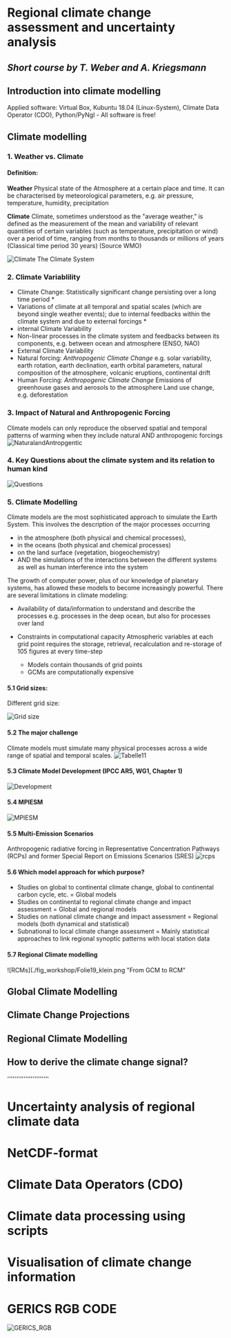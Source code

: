 # **Regional climate change assessment and uncertainty analysis**

## *Short course by T. Weber and A. Kriegsmann*

## Introduction into climate modelling

Applied software: Virtual Box, Kubuntu 18.04 (Linux-System), Climate Data Operator (CDO), Python/PyNgl - All software is free!

## Climate modelling
### 1. Weather vs. Climate
#### Definition:
**Weather**
Physical state of the Atmosphere
at a certain place and time. It can be characterised by meteorological parameters, e.g. air pressure, temperature, humidity, precipitation

**Climate**
Climate, sometimes understood as the "average weather,” is defined as the measurement of the mean and variability of relevant quantities of certain variables (such as temperature, precipitation or wind) over a period of time, ranging from months to thousands or millions of years (Classical time period 30 years)
(Source WMO)

![Climate](./fig_workshop/Climate_Bild1_klein.png " Climate")
The Climate System

### 2. Climate Variablility
* Climate Change: Statistically significant change persisting over a long time period * 
* Variations of climate at all temporal and spatial scales (which are beyond single weather events); due to internal feedbacks within the climate system and due to external forcings *
* internal Climate Variability
* Non-linear processes in the climate system and feedbacks between its components, e.g. between ocean and atmosphere (ENSO, NAO)
* External Climate Variability
* Natural forcing: 
*Anthropogenic Climate Change*
e.g. solar variability, earth rotation, earth declination, earth orbital parameters, natural composition of the atmosphere, volcanic eruptions, continental drift
* Human Forcing:
*Anthropogenic Climate Change*
Emissions of greenhouse gases and aerosols to the atmosphere Land use change,
e.g. deforestation

### 3. Impact of Natural and Anthropogenic Forcing
Climate models can only reproduce the observed spatial and temporal patterns of warming when they include natural AND anthropogenic forcings
![NaturalandAntropgentic](./fig_workshop/Forcing_klein.png "natural and anthropogentic forcings")

### 4. Key Questions about the climate system and its relation to human kind
![Questions](./fig_workshop/key_questions_klein.png "key_questions")

### 5. Climate Modelling
Climate models are the most sophisticated approach to simulate the Earth System.
This involves the description of the major processes occurring

* in the atmosphere (both physical and chemical processes),
* in the oceans (both physical and chemical processes)
* on the land surface (vegetation, biogeochemistry)
* AND the simulations of the interactions between the different systems as well as human interference into the system

The growth of computer power, plus of our knowledge of planetary systems, has allowed these models to become increasingly powerful.
There are several limitations in climate modeling:

* Availability of data/information to understand and describe the processes e.g. processes in the deep ocean, but also for processes over land
* Constraints in computational capacity Atmospheric variables at each grid point requires the storage, retrieval, recalculation and re-storage of 105 figures at every time-step

  * Models contain thousands of grid points
  * GCMs are computationally expensive

#### 5.1 Grid sizes:
Different grid size:

![Grid size](./fig_workshop/Grid_size.png "Different Grid size")

#### 5.2 The major challenge
Climate models must simulate many physical processes across a wide range of spatial and temporal scales.
![Tabelle11](./fig_workshop/Tabelle11_klein.png "Major challenge")

#### 5.3 Climate Model Development (IPCC AR5, WG1, Chapter 1)
![Development](./fig_workshop/Development_klein_klein.png "Development of the GCMs with time")

#### 5.4 MPIESM
![MPIESM](./fig_workshop/echam6.png "Earth System Models")

#### 5.5 Multi-Emission Scenarios
Anthropogenic radiative forcing in Representative Concentration Pathways (RCPs) and  former Special Report on Emissions Scenarios (SRES)
![rcps](./fig_workshop/rcps_klein.png "Adopted from: IPCC AR5 WG I: Figure 1.15 | Historical and projected total anthropogenic  radiative forcing (RF) (W m–2) relative to preindustrial level (about 1765) between 1950 and 2100.")

#### 5.6 Which model approach for which purpose?
* Studies on global to continental climate change, global to continental carbon cycle, etc.
  = Global models
* Studies on continental to regional climate change and impact assessment
   = Global and regional models
* Studies on national climate change and impact assessment
   = Regional models (both dynamical and statistical)
* Subnational to local climate change assessment
   = Mainly statistical approaches to link regional synoptic patterns with local station data 

#### 5.7 Regional Climate modelling
![RCMs](./fig_workshop/Folie19_klein.png "From GCM to RCM" 


## Global Climate Modelling
## Climate Change Projections
## Regional Climate Modelling
## How to derive the climate change signal?




'''''''''''''''''''''''

# Uncertainty analysis of regional climate data

# NetCDF-format

# Climate Data Operators (CDO)
# Climate data processing using scripts
# Visualisation of climate change information




# GERICS RGB CODE

![GERICS_RGB](./fig_workshop/GERICS_color-codes_in_RGB_for_presentations_klein.png "GERICS rgb code")
